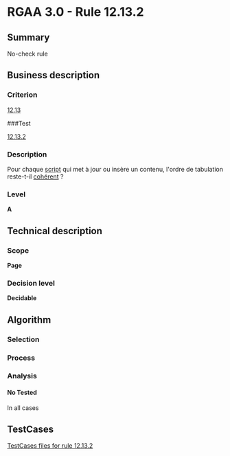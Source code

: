 # RGAA 3.0 -  Rule 12.13.2

## Summary

No-check rule

## Business description

### Criterion

[12.13](http://disic.github.io/rgaa_referentiel_en/RGAA3.0_Criteria_English_version_v1.html#crit-12-13)

###Test

[12.13.2](http://disic.github.io/rgaa_referentiel_en/RGAA3.0_Criteria_English_version_v1.html#test-12-13-2)

### Description

Pour chaque <a href="http://references.modernisation.gouv.fr/referentiel-technique-0#mScript">script</a> qui met &agrave; jour ou ins&egrave;re un contenu, l'ordre de tabulation reste-t-il <a href="http://references.modernisation.gouv.fr/referentiel-technique-0#mCoherentODL">coh&eacute;rent</a> ?

### Level

**A**

## Technical description

### Scope

**Page**

### Decision level

**Decidable**

## Algorithm

### Selection

### Process

### Analysis

#### No Tested 

In all cases



##  TestCases 

[TestCases files for rule 12.13.2](https://github.com/Asqatasun/Asqatasun/tree/master/rules/rules-rgaa3.0/src/test/resources/testcases/rgaa30/Rgaa30Rule121302/) 


